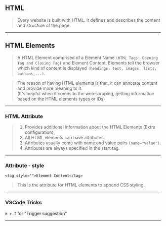 ## HTML
> Every website is built with HTML. It defines and describes the content and structure of the page.

---

## HTML Elements
> A HTML Element comprised of a Element Name `(HTML Tags: Opening Tag and Closing Tag)` and Element Content. 
Elements tell the browser which kind of content is displayed `(headings, text, images, lists, buttons,...)`.

> The reason of having HTML elements is that, it can annotate content and provide more meaning to it. <br/>
(It's helpful when it comes to the web scraping, getting information based on the HTML elements types or IDs)

---

### HTML Attribute
> 1. Provides additional information about the HTML Elements (Extra configuration).
> 2. All HTML elements can have attributes.
> 3. Attributes usually come with name and value pairs `(name="value")`.
> 4. Attributes are always specified in the start tag.

---

### Attribute - style

`<tag style="">Element Content</tag> `

> This is the attribute for HTML elements to append CSS styling.

---

### VSCode Tricks
`⌘ + I` for "Trigger suggestion"

---
